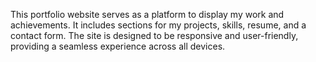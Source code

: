 This portfolio website serves as a platform to display my work and achievements. It includes sections for my projects, skills, resume, and a contact form. The site is designed to be responsive and user-friendly, providing a seamless experience across all devices.
